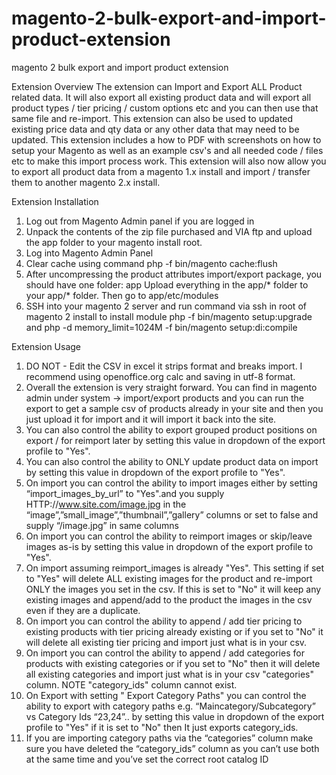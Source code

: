 # magento-2-bulk-export-and-import-product-extension
magento 2 bulk export and import product extension

Extension Overview
The extension can Import and Export ALL Product related data. It will also export all existing product data and will export all product types / tier pricing / custom options etc and you can then use that same file and re-import. This extension can also be used to updated existing price data and qty data or any other data that may need to be updated. This extension includes a how to PDF with screenshots on how to setup your Magento as well as an example csv's and all needed code / files etc to make this import process work. This extension will also now allow you to export all product data from a magento 1.x install and import / transfer them to another magento 2.x install.


Extension Installation
1. Log out from Magento Admin panel if you are logged in
2. Unpack the contents of the zip file purchased and VIA ftp and upload the app folder to your magento install root.
3. Log into Magento Admin Panel
4. Clear cache using command php -f bin/magento cache:flush
5. After uncompressing the product attributes import/export package, you should have one folder: app
Upload everything in the app/* folder to your app/* folder. Then go to app/etc/modules
6. SSH into your magento 2 server and run command via ssh in root of magento 2 install to install module
php -f bin/magento setup:upgrade
and
php -d memory_limit=1024M -f bin/magento setup:di:compile

Extension Usage
1. DO NOT - Edit the CSV in excel it strips format and breaks import. I recommend using openoffice.org calc and saving in utf-8 format.
2. Overall the extension is very straight forward. You can find in magento admin under
system -> import/export products
and you can run the export to get a sample csv of products already in your site and then you just upload it for import and it will import it back into the site.
3. You can also control the ability to export grouped product positions on export / for reimport later by setting this value in dropdown of the export profile to "Yes".
4. You can also control the ability to ONLY update product data on import by setting this value in dropdown of the export profile to "Yes".
5. On import you can control the ability to import images either by setting “import_images_by_url” to "Yes".and you supply HTTP://www.site.com/image.jpg in the “image”,”small_image”,”thumbnail”,”gallery” columns or set to false and supply “/image.jpg” in same columns
6. On import you can control the ability to reimport images or skip/leave images as-is by setting this value in dropdown of the export profile to "Yes".
7. On import assuming reimport_images is already "Yes". This setting if set to "Yes" will delete ALL existing images for the product and re-import ONLY the images you set in the csv. If this is set to "No" it will keep any existing images and append/add to the product the images in the csv even if they are a duplicate.
8. On import you can control the ability to append / add tier pricing to existing products with tier pricing already existing or if you set to "No" it will delete all existing tier pricing and import just what is in your csv.
9. On import you can control the ability to append / add categories for products with existing categories or if you set to "No" then it will delete all existing categories and import just what is in your csv "categories" column. NOTE "category_ids" column cannot exist.
10. On Export with setting " Export Category Paths" you can control the ability to export with category paths e.g. “Maincategory/Subcategory” vs Category Ids “23,24”.. by setting this value in dropdown of the export profile to "Yes" if it is set to "No" then It just exports category_ids.
11. If you are importing category paths via the “categories” column make sure you have deleted the “category_ids” column as you can’t use both at the same time and you’ve set the correct root catalog ID





